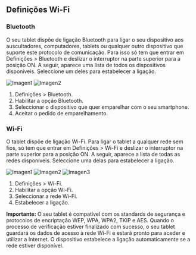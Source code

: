## Definições Wi-Fi

### Bluetooth

O seu tablet dispõe de ligação Bluetooth para ligar o seu dispositivo aos auscultadores, computadores, tablets ou qualquer outro dispositivo que suporte este protocolo de comunicação.  Para isso só tem que entrar em Definições > Bluetooth e deslizar o interruptor na parte superior para a posição ON. A seguir, aparece uma lista de todos os dispositivos disponíveis. Seleccione um deles para estabelecer a ligação.

![Imagen1](http://static.energysistem.com/images/manuals/42799/5a12ba39bda49.jpg)
![Imagen2](http://static.energysistem.com/images/manuals/42799/5a12ba684f4c5.jpg)

1.  Definições > Bluetooth.
2. Habilitar a opção Bluetooth.
3. Seleccionar o dispositivo que quer emparelhar com o seu smartphone.
4. Aceitar o pedido de emparelhamento.

### Wi-Fi

O tablet dispõe de ligação Wi-Fi. Para ligar o tablet a qualquer rede sem fios, só tem que entrar em Definições > Wi-Fi e deslizar o interruptor na parte superior para a posição ON. A seguir, aparece a lista de todas as redes disponíveis. Seleccione uma delas para estabelecer a ligação.

![Imagen1](http://static.energysistem.com/images/manuals/42799/5a12baebaf89c.jpg)
![Imagen2](http://static.energysistem.com/images/manuals/42799/5a12bb68c8d48.jpg)
![Imagen3](http://static.energysistem.com/images/manuals/42799/5a12bb92f2c9d.jpg)

1.  Definições > Wi-Fi.
2. Habilitar a opção Wi-Fi.
3. Seleccionar a rede Wi-Fi.
4. Estabelecer a ligação.

**Importante:** O seu tablet é compatível com os standards de segurança e protocolos de encriptação WEP, WPA, WPA2, TKIP e AES. Quando o processo de verificação estiver finalizado com sucesso, o seu tablet guardará os dados de acesso à rede Wi-Fi e estará pronto para aceder e utilizar a Internet. O dispositivo estabelece a ligação automaticamente se a rede estiver disponível.

